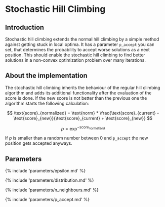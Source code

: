 # Stochastic Hill Climbing


## Introduction

Stochastic hill climbing extends the normal hill climbing by a simple method against getting 
stuck in local optima. It has a parameter `p_accept` you can set, 
that determines the probability to 
accept worse solutions as a next position. 
This should enable the stochastic hill climbing to find better solutions in
a non-convex optimization problem over many iterations.


## About the implementation

The stochastic hill climbing inherits the behaviour of the regular hill climbing algorithm and
adds its additional functionality after the evaluation of the score is done. 
If the new score is not better than the previous one the algorithm starts the following calculation:

$$
\text{score}_{normalized} = \text{norm} * \frac{\text{score}_{current} - \text{score}_{new}}{\text{score}_{current} + \text{score}_{new}}
$$

$$
p = \exp^{-\text{score}_{normalized}}
$$

If $p$ is smaller than a random number between 0 and `p_accept` the new position gets accepted anyways.



## Parameters

{% include 'parameters/epsilon.md' %}

{% include 'parameters/distribution.md' %}

{% include 'parameters/n_neighbours.md' %}

{% include 'parameters/p_accept.md' %}


